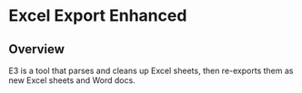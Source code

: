 # Excel Export Enhanced

## Overview
E3 is a tool that parses and cleans up Excel sheets, then re-exports them as new Excel sheets and Word docs.
